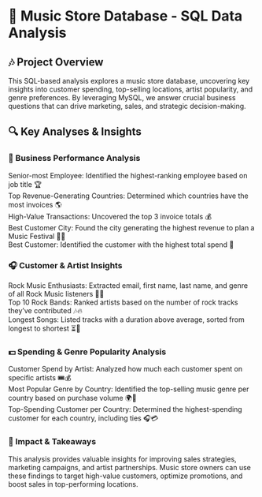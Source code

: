 # 🎵 Music Store Database - SQL Data Analysis
## 🎶 Project Overview
This SQL-based analysis explores a music store database, uncovering key insights into customer spending, top-selling locations, artist popularity, and genre preferences. By leveraging MySQL, we answer crucial business questions that can drive marketing, sales, and strategic decision-making.

## 🔍 Key Analyses & Insights
### 📌 Business Performance Analysis
Senior-most Employee: Identified the highest-ranking employee based on job title 🏆<br/>
Top Revenue-Generating Countries: Determined which countries have the most invoices 🌎<br/>
High-Value Transactions: Uncovered the top 3 invoice totals 💰<br/>
Best Customer City: Found the city generating the highest revenue to plan a Music Festival 🎤🎸<br/>
Best Customer: Identified the customer with the highest total spend 🥇<br/>
### 🎧 Customer & Artist Insights
Rock Music Enthusiasts: Extracted email, first name, last name, and genre of all Rock Music listeners 📩🎸<br/>
Top 10 Rock Bands: Ranked artists based on the number of rock tracks they’ve contributed 🎶🔥<br/>
Longest Songs: Listed tracks with a duration above average, sorted from longest to shortest ⏳🎵<br/>
### 💵 Spending & Genre Popularity Analysis
Customer Spend by Artist: Analyzed how much each customer spent on specific artists 🎟💰<br/>
Most Popular Genre by Country: Identified the top-selling music genre per country based on purchase volume 🌍🎼<br/>
Top-Spending Customer per Country: Determined the highest-spending customer for each country, including ties 🎧💳<br/>
### 🚀 Impact & Takeaways
This analysis provides valuable insights for improving sales strategies, marketing campaigns, and artist partnerships. Music store owners can use these findings to target high-value customers, optimize promotions, and boost sales in top-performing locations.
